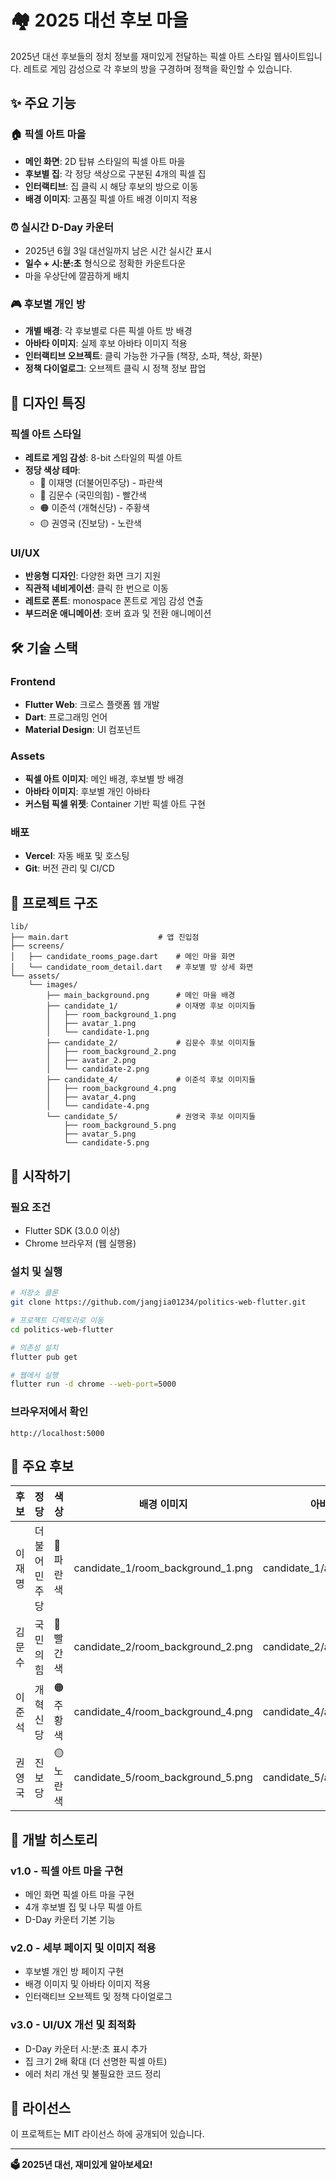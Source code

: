 # 🏘️ 2025 대선 후보 마을

2025년 대선 후보들의 정치 정보를 재미있게 전달하는 픽셀 아트 스타일 웹사이트입니다.
레트로 게임 감성으로 각 후보의 방을 구경하며 정책을 확인할 수 있습니다.

## ✨ 주요 기능

### 🏠 픽셀 아트 마을
- **메인 화면**: 2D 탑뷰 스타일의 픽셀 아트 마을
- **후보별 집**: 각 정당 색상으로 구분된 4개의 픽셀 집
- **인터랙티브**: 집 클릭 시 해당 후보의 방으로 이동
- **배경 이미지**: 고품질 픽셀 아트 배경 이미지 적용

### ⏰ 실시간 D-Day 카운터
- 2025년 6월 3일 대선일까지 남은 시간 실시간 표시
- **일수 + 시:분:초** 형식으로 정확한 카운트다운
- 마을 우상단에 깔끔하게 배치

### 🎮 후보별 개인 방
- **개별 배경**: 각 후보별로 다른 픽셀 아트 방 배경
- **아바타 이미지**: 실제 후보 아바타 이미지 적용
- **인터랙티브 오브젝트**: 클릭 가능한 가구들 (책장, 소파, 책상, 화분)
- **정책 다이얼로그**: 오브젝트 클릭 시 정책 정보 팝업

## 🎨 디자인 특징

### 픽셀 아트 스타일
- **레트로 게임 감성**: 8-bit 스타일의 픽셀 아트
- **정당 색상 테마**: 
  - 🔵 이재명 (더불어민주당) - 파란색
  - 🔴 김문수 (국민의힘) - 빨간색  
  - 🟠 이준석 (개혁신당) - 주황색
  - 🟡 권영국 (진보당) - 노란색

### UI/UX
- **반응형 디자인**: 다양한 화면 크기 지원
- **직관적 네비게이션**: 클릭 한 번으로 이동
- **레트로 폰트**: monospace 폰트로 게임 감성 연출
- **부드러운 애니메이션**: 호버 효과 및 전환 애니메이션

## 🛠️ 기술 스택

### Frontend
- **Flutter Web**: 크로스 플랫폼 웹 개발
- **Dart**: 프로그래밍 언어
- **Material Design**: UI 컴포넌트

### Assets
- **픽셀 아트 이미지**: 메인 배경, 후보별 방 배경
- **아바타 이미지**: 후보별 개인 아바타
- **커스텀 픽셀 위젯**: Container 기반 픽셀 아트 구현

### 배포
- **Vercel**: 자동 배포 및 호스팅
- **Git**: 버전 관리 및 CI/CD

## 📁 프로젝트 구조

```
lib/
├── main.dart                    # 앱 진입점
├── screens/
│   ├── candidate_rooms_page.dart    # 메인 마을 화면
│   └── candidate_room_detail.dart   # 후보별 방 상세 화면
└── assets/
    └── images/
        ├── main_background.png      # 메인 마을 배경
        ├── candidate_1/             # 이재명 후보 이미지들
        │   ├── room_background_1.png
        │   ├── avatar_1.png
        │   └── candidate-1.png
        ├── candidate_2/             # 김문수 후보 이미지들
        │   ├── room_background_2.png
        │   ├── avatar_2.png
        │   └── candidate-2.png
        ├── candidate_4/             # 이준석 후보 이미지들
        │   ├── room_background_4.png
        │   ├── avatar_4.png
        │   └── candidate-4.png
        └── candidate_5/             # 권영국 후보 이미지들
            ├── room_background_5.png
            ├── avatar_5.png
            └── candidate-5.png
```

## 🚀 시작하기

### 필요 조건
- Flutter SDK (3.0.0 이상)
- Chrome 브라우저 (웹 실행용)

### 설치 및 실행
```bash
# 저장소 클론
git clone https://github.com/jangjia01234/politics-web-flutter.git

# 프로젝트 디렉토리로 이동
cd politics-web-flutter

# 의존성 설치
flutter pub get

# 웹에서 실행
flutter run -d chrome --web-port=5000
```

### 브라우저에서 확인
```
http://localhost:5000
```

## 🎯 주요 후보

| 후보 | 정당 | 색상 | 배경 이미지 | 아바타 |
|------|------|------|-------------|--------|
| 이재명 | 더불어민주당 | 🔵 파란색 | candidate_1/room_background_1.png | candidate_1/avatar_1.png |
| 김문수 | 국민의힘 | 🔴 빨간색 | candidate_2/room_background_2.png | candidate_2/avatar_2.png |
| 이준석 | 개혁신당 | 🟠 주황색 | candidate_4/room_background_4.png | candidate_4/avatar_4.png |
| 권영국 | 진보당 | 🟡 노란색 | candidate_5/room_background_5.png | candidate_5/avatar_5.png |

## 🔧 개발 히스토리

### v1.0 - 픽셀 아트 마을 구현
- 메인 화면 픽셀 아트 마을 구현
- 4개 후보별 집 및 나무 픽셀 아트
- D-Day 카운터 기본 기능

### v2.0 - 세부 페이지 및 이미지 적용
- 후보별 개인 방 페이지 구현
- 배경 이미지 및 아바타 이미지 적용
- 인터랙티브 오브젝트 및 정책 다이얼로그

### v3.0 - UI/UX 개선 및 최적화
- D-Day 카운터 시:분:초 표시 추가
- 집 크기 2배 확대 (더 선명한 픽셀 아트)
- 에러 처리 개선 및 불필요한 코드 정리

## 📄 라이선스

이 프로젝트는 MIT 라이선스 하에 공개되어 있습니다.

---

**🗳️ 2025년 대선, 재미있게 알아보세요!**
